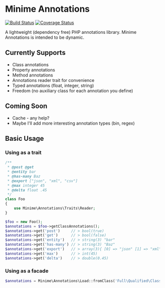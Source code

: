 Minime Annotations
==================

[![Build Status](https://travis-ci.org/marcioAlmada/minime.annotations.png?branch=master)](https://travis-ci.org/marcioAlmada/minime.annotations)
[![Coverage Status](https://coveralls.io/repos/marcioAlmada/minime.annotations/badge.png?branch=master)](https://coveralls.io/r/marcioAlmada/minime.annotations?branch=master)

A lightweight (dependency free) PHP annotations library. Minime Annotations is intended to be dynamic.

## Currently Supports

* Class annotations
* Property annotations
* Method annotations
* Annotations reader trait for convenience
* Typed annotations (float, integer, string)
* Freedom (no auxiliary class for each annotation you define)

## Coming Soon

* Cache - any help?
* Maybe I'll add more interesting annotation types (bin, regex)

## Basic Usage

### Using as a trait

```php
/**
 * @post @get
 * @entity bar
 * @has-many Baz
 * @export ["json", "xml", "csv"]
 * @max integer 45
 * @delta float .45
 */
class Foo
{
    use Minime\Annotations\Traits\Reader;
}

$foo = new Foo();
$annotations = $foo->getClassAnnotations();
$annotations->get('post')     // > bool(true)
$annotations->get('get') 	  // > bool(false)
$annotations->get('entity')   // > string(3) "bar"
$annotations->get('has-many') // > string(3) "Baz"
$annotations->get('export')   // > array(3){ [0] => "json" [1] => "xml" [2] => "csv" }
$annotations->get('max')      // > int(45)
$annotations->get('delta')    // > double(0.45)
```

### Using as a facade

```php
$annotations = Minime\Annotations\Load::fromClass('Full\Qualified\Class\Name');
```